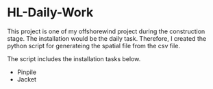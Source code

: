 # HL-Daily-Work

This project is one of my offshorewind project during the construction stage. The installation would be the daily task.
Therefore, I created the python script for generateing the spatial file from the csv file.

The script includes the installation tasks below.
- Pinpile
- Jacket

